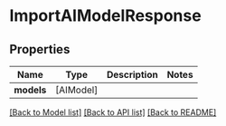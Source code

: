 # ImportAIModelResponse

## Properties

Name | Type | Description | Notes
------------ | ------------- | ------------- | -------------
**models** | [AIModel] |  | 

[[Back to Model list]](../#documentation-for-models) [[Back to API list]](../#documentation-for-api-endpoints) [[Back to README]](../)


